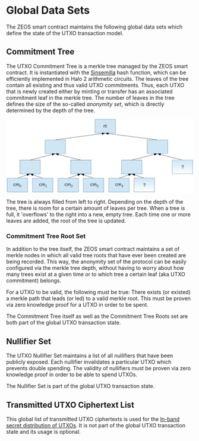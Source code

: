 # Global Data Sets
The ZEOS smart contract maintains the following global data sets which define the state of the UTXO transaction model.

## Commitment Tree
The UTXO Commitment Tree is a merkle tree managed by the ZEOS smart contract. It is instantiated with the [Sinsemilla](https://zcash.github.io/halo2/design/gadgets/sinsemilla.html) hash function, which can be efficiently implemented in Halo 2 arithmetic circuits. The leaves of the tree contain all existing and thus valid UTXO commitments. Thus, each UTXO that is newly created either by minting or transfer has an associated commitment leaf in the merkle tree. The number of leaves in the tree defines the size of the so-called *anonymity set*, which is directly determined by the depth of the tree.

<img align="center" src="https://github.com/mschoenebeck/zeos-docs/blob/main/book/protocol/tree.png?raw=true">

The tree is always filled from left to right. Depending on the depth of the tree, there is room for a certain amount of leaves per tree. When a tree is full, it 'overflows' to the right into a new, empty tree. Each time one or more leaves are added, the root of the tree is updated.

### Commitment Tree Root Set
In addition to the tree itself, the ZEOS smart contract maintains a set of merkle nodes in which all valid tree roots that have ever been created are being recorded. This way, the anonymity set of the protocol can be easily configured via the merkle tree depth, without having to worry about how many trees exist at a given time or to which tree a certain leaf (aka UTXO commitment) belongs.

For a UTXO to be valid, the following must be true: There exists (or existed) a merkle path that leads (or led) to a valid merkle root. This must be proven via zero knowledge proof for a UTXO in order to be spent.

The Commitment Tree itself as well as the Commitment Tree Roots set are both part of the global UTXO transaction state.

## Nullifier Set
The UTXO Nullifier Set maintains a list of all nullifiers that have been publicly exposed. Each nullifier invalidates a particular UTXO which prevents double spending. The validity of nullifiers must be proven via zero knowledge proof in order to be able to spend UTXOs.

The Nullifier Set is part of the global UTXO transaction state.

## Transmitted UTXO Ciphertext List
This global list of transmitted UTXO ciphertexts is used for the [In-band secret distribution of UTXOs](in-band.md). It is not part of the global UTXO transaction state and its usage is optional.
